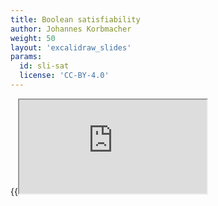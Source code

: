 ```yaml
---
title: Boolean satisfiability
author: Johannes Korbmacher
weight: 50
layout: 'excalidraw_slides'
params: 
  id: sli-sat
  license: 'CC-BY-4.0'
---
```


{{<iframe src="https://link.excalidraw.com/p/readonly/izwMQWC8am3UPiKoHDVU" >}}


